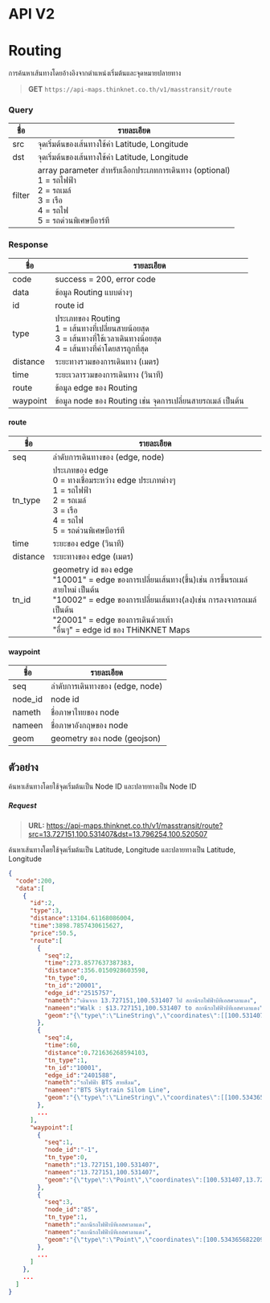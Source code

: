 # API V2

# Routing
การค้นหาเส้นทางโดยอ้างอิงจากตำแหน่งเริ่มต้นและจุดหมายปลายทาง
> **GET** `https://api-maps.thinknet.co.th/v1/masstransit/route`

### Query
| ชื่อ | รายละเอียด |
|----|-----------|
| src | จุดเริ่มต้นของเส้นทางใช้ค่า Latitude, Longitude |
| dst | จุดเริ่มต้นของเส้นทางใช้ค่า Latitude, Longitude |
| filter | array parameter สำหรับเลือกประเภทการเดินทาง (optional) <br> 1 = รถไฟฟ้า <br> 2 = รถเมล์ <br> 3 = เรือ <br> 4 = รถไฟ <br> 5 = รถด่วนพิเศษบีอาร์ที |


### Response
| ชื่อ | รายละเอียด |
|----|-----------|
| code | success = 200, error code |
| data | ข้อมูล Routing แบบต่างๆ |
| id | route id |
| type |ประเภทของ Routing <br> 1 = เส้นทางที่เปลี่ยนสายน้อยสุด <br> 3 = เส้นทางที่ใช้เวลาเดินทางน้อยสุด <br> 4 = เส้นทางที่ค่าโดยสารถูกที่สุด |
| distance | ระยะทางรวมของการเดินทาง (เมตร) |
| time | ระยะเวลารวมของการเดินทาง (วินาที) |
| route | ข้อมูล edge ของ Routing |
| waypoint | ข้อมูล node ของ Routing เช่น จุดการเปลี่ยนสายรถเมล์ เป็นต้น |

#### route
| ชื่อ | รายละเอียด |
|----|-----------|
| seq | ลำดับการเดินทางของ (edge, node) |
| tn_type | ประเภทของ edge <br> 0 = ทางเชื่อมระหว่าง edge ประเภทต่างๆ <br> 1 = รถไฟฟ้า <br> 2 = รถเมล์ <br> 3 = เรือ <br> 4 = รถไฟ <br> 5 = รถด่วนพิเศษบีอาร์ที |
| time | ระยะของ edge (วินาที) |
| distance | ระยะทางของ edge (เมตร) |
| tn_id | geometry id ของ edge <br> "10001" = edge ของการเปลี่ยนเส้นทาง(ขึ้น)เช่น การขึ้นรถเมล์สายใหม่ เป็นต้น <br> "10002" = edge ของการเปลี่ยนเส้นทาง(ลง)เช่น การลงจากรถเมล์ เป็นต้น <br> "20001" = edge ของการเดินด้วยเท้า <br> "อื่นๆ" = edge id ของ THiNKNET​ Maps |

#### waypoint
| ชื่อ | รายละเอียด |
|----|-----------|
| seq | ลำดับการเดินทางของ (edge, node) |
| node_id | node id |
| nameth | ชื่อภาษาไทยของ node |
| nameen | 	ชื่อภาษาอังกฤษของ node |
| geom | geometry ของ node (geojson) |

## ตัวอย่าง

ค้นหาเส้นทางโดยใช้จุดเริ่มต้นเป็น Node ID และปลายทางเป็น Node ID
##### Request

> **URL:** https://api-maps.thinknet.co.th/v1/masstransit/route?src=13.727151,100.531407&dst=13.796254,100.520507

ค้นหาเส้นทางโดยใช้จุดเริ่มต้นเป็น Latitude, Longitude และปลายทางเป็น Latitude, Longitude 

```json
{
  "code":200,
  "data":[
    {
      "id":2,
      "type":3,
      "distance":13104.61168086004,
      "time":3898.7857430615627,
      "price":50.5,
      "route":[
        {
          "seq":2,
          "time":273.8577637387383,
          "distance":356.0150928603598,
          "tn_type":0,
          "tn_id":"20001",
          "edge_id":"2515757",
          "nameth":"เดินจาก 13.727151,100.531407 ไป สถานีรถไฟฟ้าบีทีเอสศาลาแดง",
          "nameen":"Walk : $13.727151,100.531407 to สถานีรถไฟฟ้าบีทีเอสศาลาแดง",
          "geom":"{\"type\":\"LineString\",\"coordinates\":[[100.531407,13.727151],[100.534365682209,13.7285617330323]]}"
        },
        {
          "seq":4,
          "time":60,
          "distance":0.721636268594103,
          "tn_type":1,
          "tn_id":"10001",
          "edge_id":"2401588",
          "nameth":"รถไฟฟ้า BTS สายสีลม",
          "nameen":"BTS Skytrain Silom Line",
          "geom":"{\"type\":\"LineString\",\"coordinates\":[[100.534365682209,13.7285617330323],[100.53436342234,13.7285676353598]]}"
        },
        ...
      ],
      "waypoint":[
        {
          "seq":1,
          "node_id":"-1",
          "tn_type":0,
          "nameth":"13.727151,100.531407",
          "nameen":"13.727151,100.531407",
          "geom":"{\"type\":\"Point\",\"coordinates\":[100.531407,13.727151]}"
        },
        {
          "seq":3,
          "node_id":"85",
          "tn_type":1,
          "nameth":"สถานีรถไฟฟ้าบีทีเอสศาลาแดง",
          "nameen":"สถานีรถไฟฟ้าบีทีเอสศาลาแดง",
          "geom":"{\"type\":\"Point\",\"coordinates\":[100.534365682209,13.7285617330323]}"
        },
        ...
      ]
    },
    ...
  ]
}
```
